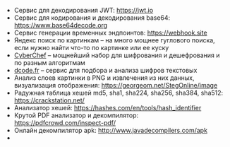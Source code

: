 
- Сервис для декодирования JWT: https://jwt.io
- Сервис для кодирования и декодирования base64: https://www.base64decode.org
- Сервис генерации временных эндпоинтов: https://webhook.site
- Яндекс поиск по картинкам – на много мощнее гуглового поиска, если нужно найти что-то по картинке или ее куску
- [CyberChef](https://gchq.github.io/CyberChef/) – мощнейший набор для шифрования и дешефрования и по разным алгоритмам
- [dcode.fr](https://www.dcode.fr/en) – сервис для подбора и анализа шифров текстовых
- Анализ слоев картинки в PNG и извлечения из них данных, визуализация отображения: https://georgeom.net/StegOnline/image
- Радужная таблица хешей md5, sha1, sha224, sha256, sha384, sha512: https://crackstation.net/
- Анализатор хешей: https://hashes.com/en/tools/hash_identifier
- Крутой PDF анализатор и декомпилятор: https://pdfcrowd.com/inspect-pdf/
- Онлайн декомпилятор apk: http://www.javadecompilers.com/apk
- 